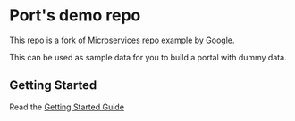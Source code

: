 # Port's demo repo

This repo is a fork of [Microservices repo example by Google](https://github.com/GoogleCloudPlatform/microservices-demo).

This can be used as sample data for you to build a portal with dummy data.

## Getting Started

Read the [Getting Started Guide](GETTING-STARTED.md)
